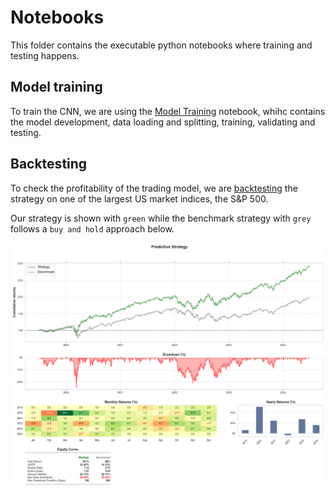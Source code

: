 # Notebooks

This folder contains the executable python notebooks where training and testing happens.

## Model training

To train the CNN, we are using the [Model Training](./Model%20training.ipynb) notebook, whihc contains the model development, data loading and splitting, training, validating and testing.

## Backtesting

To check the profitability of the trading model, we are [backtesting](https://www.investopedia.com/terms/b/backtesting.asp) the strategy on one of the largest US market indices, the S&P 500.

Our strategy is shown with `green` while the benchmark strategy with `grey` follows a `buy and hold` approach below.

![1724331815424](image/README/1724331815424.png)
